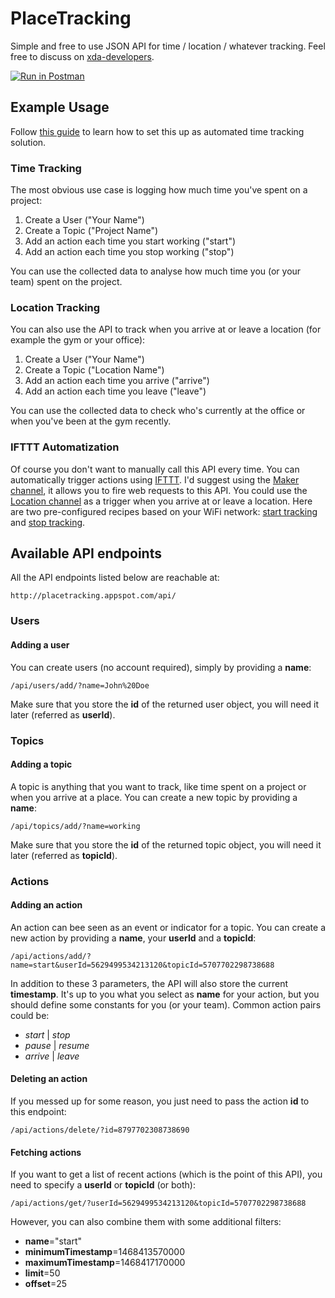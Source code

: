 # PlaceTracking
Simple and free to use JSON API for time / location / whatever tracking. Feel free to discuss on [xda-developers](http://forum.xda-developers.com/tools/general/tool-free-time-location-tracking-api-t3341898).

[![Run in Postman](https://run.pstmn.io/button.svg)](https://app.getpostman.com/run-collection/434707094bd26e283ffc)


## Example Usage
Follow [this guide](http://random-how-to.com/free-automated-time-tracking/) to learn how to set this up as automated time tracking solution.

### Time Tracking
The most obvious use case is logging how much time you've spent on a project:

1. Create a User ("Your Name")
2. Create a Topic ("Project Name")
3. Add an action each time you start working ("start")
4. Add an action each time you stop working ("stop")

You can use the collected data to analyse how much time you (or your team) spent on the project.

### Location Tracking
You can also use the API to track when you arrive at or leave a location (for example the gym or your office):

1. Create a User ("Your Name")
2. Create a Topic ("Location Name")
3. Add an action each time you arrive ("arrive")
4. Add an action each time you leave ("leave")

You can use the collected data to check who's currently at the office or when you've been at the gym recently.

### IFTTT Automatization
Of course you don't want to manually call this API every time. You can automatically trigger actions using [IFTTT](https://ifttt.com/). I'd suggest using the [Maker channel](https://ifttt.com/maker), it allows you to fire web requests to this API. You could use the [Location channel](https://ifttt.com/android_location) as a trigger when you arrive at or leave a location. Here are two pre-configured recipes based on your WiFi network: [start tracking](https://ifttt.com/recipes/399028-start-time-tracking-when-you-connect-with-the-office-wifi) and [stop tracking](https://ifttt.com/recipes/399029-stop-time-tracking-when-you-disconnect-from-the-office-wifi).


## Available API endpoints
All the API endpoints listed below are reachable at:
```
http://placetracking.appspot.com/api/
```
### Users
#### Adding a user
You can create users (no account required), simply by providing a **name**:
```
/api/users/add/?name=John%20Doe
```
Make sure that you store the **id** of the returned user object, you will need it later (referred as **userId**).

### Topics
#### Adding a topic
A topic is anything that you want to track, like time spent on a project or when you arrive at a place. You can create a new topic by providing a **name**:
```
/api/topics/add/?name=working
```
Make sure that you store the **id** of the returned topic object, you will need it later (referred as **topicId**).

### Actions
#### Adding an action
An action can bee seen as an event or indicator for a topic. You can create a new action by providing a **name**, your **userId** and a **topicId**:
```
/api/actions/add/?name=start&userId=5629499534213120&topicId=5707702298738688
```
In addition to these 3 parameters, the API will also store the current **timestamp**. It's up to you what you select as **name** for your action, but you should define some constants for you (or your team). Common action pairs could be:
* *start* | *stop*
* *pause* | *resume*
* *arrive* | *leave*

#### Deleting an action
If you messed up for some reason, you just need to pass the action **id** to this endpoint:
```
/api/actions/delete/?id=8797702308738690
```

#### Fetching actions
If you want to get a list of recent actions (which is the point of this API), you need to specify a **userId** or **topicId** (or both):
```
/api/actions/get/?userId=5629499534213120&topicId=5707702298738688
```
However, you can also combine them with some additional filters:
* **name**="start"
* **minimumTimestamp**=1468413570000
* **maximumTimestamp**=1468417170000
* **limit**=50
* **offset**=25
